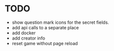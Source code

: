 # TODO

* show question mark icons for the secret fields.
* add api calls to a separate place
* add docker
* add creator info
* reset game without page reload